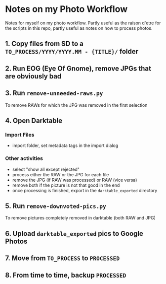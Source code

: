 # Notes on my Photo Workflow

Notes for myself on my photo workflow. Partly useful as the raison d'etre for the scripts in this repo, partly useful as notes on how to process photos.

## 1. Copy files from SD to a `TO_PROCESS/YYYY/YYYY.MM - {TITLE}/` folder
## 2. Run EOG (Eye Of Gnome), remove JPGs that are obviously bad
## 3. Run `remove-unneeded-raws.py`

To remove RAWs for which the JPG was removed in the first selection

## 4. Open Darktable

### Import Files
* import folder, set metadata tags in the import dialog

### Other activities
* select "show all except rejected"
* process either the RAW or the JPG for each file
* remove the JPG (if RAW was processed) or RAW (vice versa)
* remove both if the picture is not that good in the end
* once processing is finished, export in the `darktable_exported` directory

## 5. Run `remove-downvoted-pics.py`

To remove pictures completely removed in darktable (both RAW and JPG)

## 6. Upload `darktable_exported` pics to Google Photos
## 7. Move from `TO_PROCESS` to `PROCESSED`
## 8. From time to time, backup `PROCESSED`
